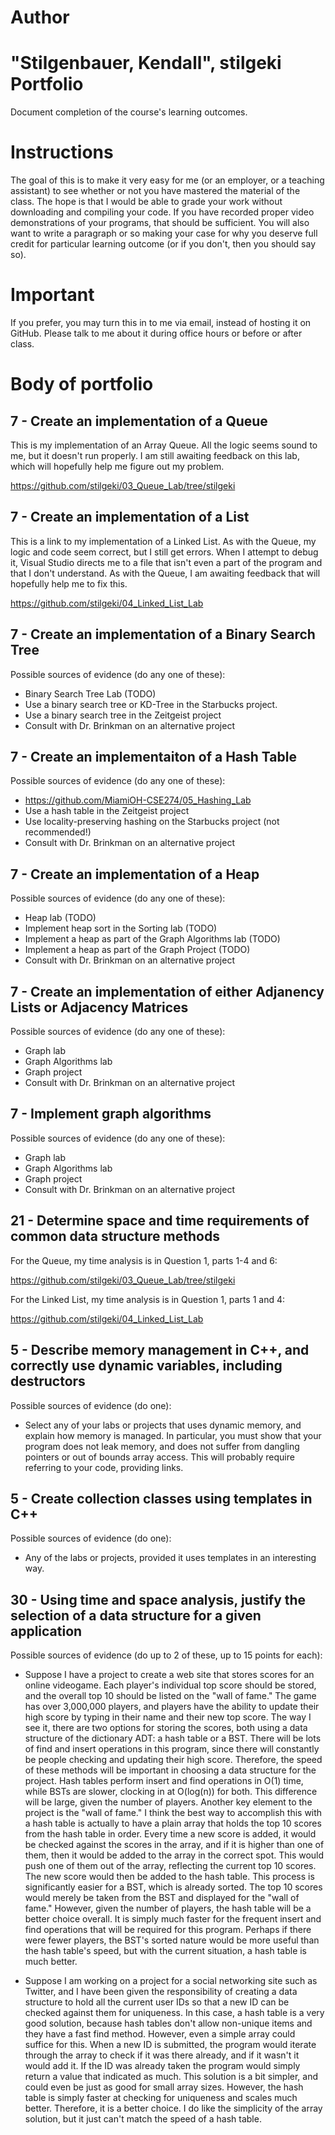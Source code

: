 Author
==========
"Stilgenbauer, Kendall", stilgeki
Portfolio
=========

Document completion of the course's learning outcomes.

Instructions
====
The goal of this is to make it very easy for me (or an employer, or a teaching assistant) to see whether or not you have mastered the material of the class. The hope is that I would be able to grade your work without downloading and compiling your code. If you have recorded proper video demonstrations of your programs, that should be sufficient. You will also want to write a paragraph or so making your case for why you deserve full credit for particular learning outcome (or if you don't, then you should say so).

Important
=========
If you prefer, you may turn this in to me via email, instead of hosting it on GitHub. Please talk to me about it during office hours or before or after class.

Body of portfolio
====

7 - Create an implementation of a Queue
----
This is my implementation of an Array Queue.  All the logic seems sound to me, but it doesn't run properly.  I am still awaiting feedback on this lab, which will hopefully help me figure out my problem.

https://github.com/stilgeki/03_Queue_Lab/tree/stilgeki


7 - Create an implementation of a List
----
This is a link to my implementation of a Linked List.  As with the Queue, my logic and code seem correct, but I still get errors.  When I attempt to debug it, Visual Studio directs me to a file that isn't even a part of the program and that I don't understand.  As with the Queue, I am awaiting feedback that will hopefully help me to fix this.

https://github.com/stilgeki/04_Linked_List_Lab


7 - Create an implementation of a Binary Search Tree
----
Possible sources of evidence (do any one of these):

* Binary Search Tree Lab (TODO)
* Use a binary search tree or KD-Tree in the Starbucks project.
* Use a binary search tree in the Zeitgeist project
* Consult with Dr. Brinkman on an alternative project


7 - Create an implementaiton of a Hash Table
----
Possible sources of evidence (do any one of these):

* https://github.com/MiamiOH-CSE274/05_Hashing_Lab
* Use a hash table in the Zeitgeist project
* Use locality-preserving hashing on the Starbucks project (not recommended!)
* Consult with Dr. Brinkman on an alternative project

7 - Create an implementation of a Heap
----
Possible sources of evidence (do any one of these):

* Heap lab (TODO)
* Implement heap sort in the Sorting lab (TODO)
* Implement a heap as part of the Graph Algorithms lab (TODO)
* Implement a heap as part of the Graph Project (TODO)
* Consult with Dr. Brinkman on an alternative project

7 - Create an implementation of either Adjanency Lists or Adjacency Matrices
----
Possible sources of evidence (do any one of these):

* Graph lab
* Graph Algorithms lab
* Graph project
* Consult with Dr. Brinkman on an alternative project

7 - Implement graph algorithms
----
Possible sources of evidence (do any one of these):

* Graph lab
* Graph Algorithms lab
* Graph project
* Consult with Dr. Brinkman on an alternative project

21 - Determine space and time requirements of common data structure methods
-----
For the Queue, my time analysis is in Question 1, parts 1-4 and 6:

https://github.com/stilgeki/03_Queue_Lab/tree/stilgeki

For the Linked List, my time analysis is in Question 1, parts 1 and 4: 

https://github.com/stilgeki/04_Linked_List_Lab


5 - Describe memory management in C++, and correctly use dynamic variables, including destructors
----
Possible sources of evidence (do one):

* Select any of your labs or projects that uses dynamic memory, and explain how memory is managed. In particular, you must show that your program does not leak memory, and does not suffer from dangling pointers or out of bounds array access. This will probably require referring to your code, providing links.


5 - Create collection classes using templates in C++
----
Possible sources of evidence (do one):

* Any of the labs or projects, provided it uses templates in an interesting way.


30 - Using time and space analysis, justify the selection of a data structure for a given application
----

Possible sources of evidence (do up to 2 of these, up to 15 points for each):

* Suppose I have a project to create a web site that stores scores for an online videogame.  Each player's individual top score should be stored, and the overall top 10 should be listed on the "wall of fame."  The game has over 3,000,000 players, and players have the ability to update their high score by typing in their name and their new top score.  The way I see it, there are two options for storing the scores, both using a data structure of the dictionary ADT: a hash table or a BST.  There will be lots of find and insert operations in this program, since there will constantly be people checking and updating their high score.  Therefore, the speed of these methods will be important in choosing a data structure for the project.  Hash tables perform insert and find operations in O(1) time, while BSTs are slower, clocking in at O(log(n)) for both.  This difference will be large, given the number of players.  Another key element to the project is the "wall of fame."  I think the best way to accomplish this with a hash table is actually to have a plain array that holds the top 10 scores from the hash table in order.  Every time a new score is added, it would be checked against the scores in the array, and if it is higher than one of them, then it would be added to the array in the correct spot.  This would push one of them out of the array, reflecting the current top 10 scores.  The new score would then be added to the hash table.  This process is significantly easier for a BST, which is already sorted.  The top 10 scores would merely be taken from the BST and displayed for the "wall of fame."  However, given the number of players, the hash table will be a better choice overall.  It is simply much faster for the frequent insert and find operations that will be required for this program.  Perhaps if there were fewer players, the BST's sorted nature would be more useful than the hash table's speed, but with the current situation, a hash table is much better.

* Suppose I am working on a project for a social networking site such as Twitter, and I have been given the responsibility of creating a data structure to hold all the current user IDs so that a new ID can be checked against them for uniqueness.  In this case, a hash table is a very good solution, because hash tables don't allow non-unique items and they have a fast find method.  However, even a simple array could suffice for this.  When a new ID is submitted, the program would iterate through the array to check if it was there already, and if it wasn't it would add it.  If the ID was already taken the program would simply return a value that indicated as much.  This solution is a bit simpler, and could even be just as good for small array sizes.  However, the hash table is simply faster at checking for uniqueness and scales much better.  Therefore, it is a better choice.  I do like the simplicity of the array solution, but it just can't match the speed of a hash table.